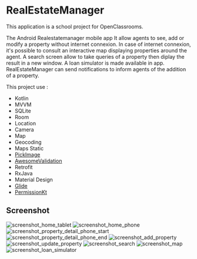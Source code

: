 # RealEstateManager
This application is a school project for OpenClassrooms.

The Android Realestatemanager mobile app It allow agents to see, add or modify a property without internet connexion. In case of internet connexion, it's possible to consult an interactive map displaying properties around the agent. A search screen allow to take queries of a property then diplay the result in a new window. A loan simulator is made available in app. RealEstateManager can send notifications to inform agents of the addition of a property.

This project use : 
  - Kotlin
  - MVVM
  - SQLite
  - Room
  - Location
  - Camera
  - Map
  - Geocoding
  - Maps Static
  - [PickImage](https://github.com/jrvansuita/PickImage)
  - [AwesomeValidation](https://github.com/thyrlian/AwesomeValidation)
  - Retrofit
  - RxJava
  - Material Design
  - [Glide](https://github.com/bumptech/glide)
  - [PermissionKt](https://github.com/sembozdemir/PermissionsKt)
  
## Screenshot
![screenshot_home_tablet](https://github.com/BenLscr/RealEstateManager/blob/master/images/screenshot_home_tablet.png?raw_true) 
![screenshot_home_phone](https://github.com/BenLscr/RealEstateManager/blob/master/images/screenshot_home_phone.png?raw_true) 
![screenshot_property_detail_phone_start](https://github.com/BenLscr/RealEstateManager/blob/master/images/screenshot_property_detail_phone_start.png?raw_true)
![screenshot_property_detail_phone_end](https://github.com/BenLscr/RealEstateManager/blob/master/images/screenshot_property_detail_phone_end.png?raw_true) 
![screenshot_add_property](https://github.com/BenLscr/RealEstateManager/blob/master/images/screenshot_add_property.png?raw_true) 
![screenshot_update_property](https://github.com/BenLscr/RealEstateManager/blob/master/images/screenshot_update_property.png?raw_true) 
![screenshot_search](https://github.com/BenLscr/RealEstateManager/blob/master/images/screenshot_search.png?raw_true) 
![screenshot_map](https://github.com/BenLscr/RealEstateManager/blob/master/images/screenshot_map.png?raw_true) 
![screenshot_loan_simulator](https://github.com/BenLscr/RealEstateManager/blob/master/images/screenshot_loan_simulator.png?raw_true) 
